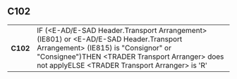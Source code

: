 ## C102
<table>
 <tr>
  <th>
   C102
  </th>
  <td>
   IF (&lt;E-AD/E-SAD Header.Transport Arrangement&gt; (IE801) or &lt;E-AD/E-SAD Header.Transport Arrangement&gt; (IE815)  is "Consignor" or "Consignee")THEN &lt;TRADER Transport Arranger&gt; does not applyELSE &lt;TRADER Transport Arranger&gt; is 'R'
  </td>
 </tr>
</table>
